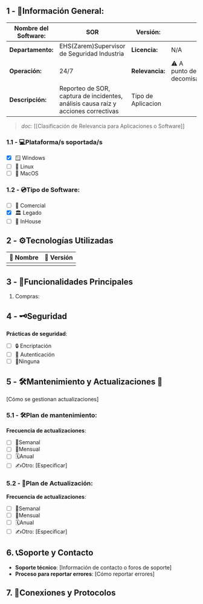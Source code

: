 ## **1 - 📓Información General:**

| **Nombre del Software:** | SOR                                                                                | **Versión:**       |                         |
| ------------------------ | ---------------------------------------------------------------------------------- | ------------------ | ----------------------- |
| **Departamento:**        | EHS(Zarem)Supervisor de Seguridad Industria                                        | **Licencia:**      | N/A                     |
| **Operación:**           | 24/7                                                                               | **Relevancia:**    | ⚠️ A punto de decomisar |
| **Descripción:**         | Reporteo de SOR, captura de incidentes, análisis causa raíz y acciones correctivas | Tipo de Aplicacion |                         |
> _doc:_ [[Clasificación de Relevancia para Aplicaciones o Software]]

### **1.1 - 💻Plataforma/s soportada/s**
- [x] 🪟 Windows 
- [ ] 🐧 Linux 
- [ ] 🍏 MacOS 

### **1.2 - 💿Tipo de Software:**
- [ ] 💼 Comercial 
- [x] 🏛️ Legado 
- [ ] 🏢 InHouse 

## **2 - ⚙️Tecnologías Utilizadas**

| 📝 Nombre | 🔢 Versión |
| --------- | ---------- |
|           |            |


## **3 - 📃Funcionalidades Principales**
1. Compras: 

## 4 - 🗝️Seguridad
**Prácticas de seguridad**:
- [ ] 🔒 Encriptación
- [ ] 🔑 Autenticación 
- [ ] 🚫Ninguna 

## **5 - 🛠️Mantenimiento y Actualizaciones 🔁**
[Cómo se gestionan actualizaciones]

### **5.1 - 🛠️Plan de mantenimiento:** 
**Frecuencia de actualizaciones**:
- [ ] 🔄Semanal 
- [ ] 📅Mensual 
- [ ] 🗓️Anual 
- [ ] ✍️Otro: [Especificar] 
### **5.2 - 🔁Plan de Actualización:** 
**Frecuencia de actualizaciones**:
- [ ] 🔄Semanal 
- [ ] 📅Mensual 
- [ ] 🗓️Anual 
- [ ] ✍️Otro: [Especificar] 

## 6. 📞Soporte y Contacto
- **Soporte técnico**: [Información de contacto o foros de soporte]
- **Proceso para reportar errores**: [Cómo reportar errores]

## 7. 🛜Conexiones y Protocolos



